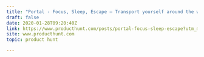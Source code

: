 ```yaml
---
title: "Portal - Focus, Sleep, Escape — Transport yourself around the world with sound & light"
draft: false
date: 2020-01-28T09:20:40Z
link: https://www.producthunt.com/posts/portal-focus-sleep-escape?utm_medium=RSS&utm_source=hune
site: www.producthunt.com
topic: product hunt  

---
```

